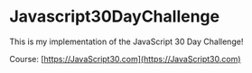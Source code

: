 # Javascript30DayChallenge

This is my implementation of the JavaScript 30 Day Challenge!

Course: [https://JavaScript30.com](https://JavaScript30.com)

